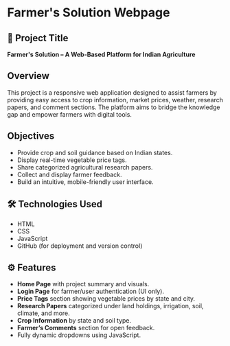 # Farmer's Solution Webpage

## 🌾 Project Title
**Farmer's Solution – A Web-Based Platform for Indian Agriculture**

## Overview
This project is a responsive web application designed to assist farmers by providing easy access to crop information, market prices, weather, research papers, and comment sections. The platform aims to bridge the knowledge gap and empower farmers with digital tools.

## Objectives
- Provide crop and soil guidance based on Indian states.
- Display real-time vegetable price tags.
- Share categorized agricultural research papers.
- Collect and display farmer feedback.
- Build an intuitive, mobile-friendly user interface.

## 🛠️ Technologies Used
- HTML
- CSS
- JavaScript
- GitHub (for deployment and version control)

## ⚙️ Features
- **Home Page** with project summary and visuals.
- **Login Page** for farmer/user authentication (UI only).
- **Price Tags** section showing vegetable prices by state and city.
- **Research Papers** categorized under land holdings, irrigation, soil, climate, and more.
- **Crop Information** by state and soil type.
- **Farmer’s Comments** section for open feedback.
- Fully dynamic dropdowns using JavaScript.
